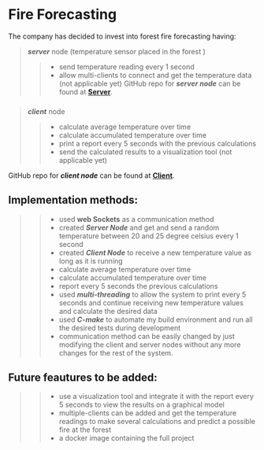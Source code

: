 
# Fire Forecasting

The company has decided to invest into forest fire forecasting
having: 
>***server*** node (temperature sensor placed in the forest )
>> - send temperature reading every 1 second
>> - allow multi-clients to connect and get the temperature data (not applicable yet)
GitHub repo for ***server node*** can be found at **[Server](https://github.com/JosephSelim/fire-forecasting-server.git)**.  
###
> ***client*** node
>> - calculate average temperature over time 
>> - calculate accumulated temperature over time
>> - print a report every 5 seconds with the previous calculations
>> - send the calculated results to a visualization tool (not applicable yet)

GitHub repo for ***client node*** can be found at **[Client](https://github.com/JosephSelim/fire-forecasting.git)**.

###

## Implementation methods:

>> - used **web Sockets** as a communication method
>> - created ***Server Node*** and get and send a random temperature between 20 and 25 degree celsius every 1 second
>> - created ***Client Node*** to receive a new temperature value as long as it is running
>> - calculate average temperature over time
>> - calculate accumulated temperature over time 
>> - report every 5 seconds the previous calculations 
>> - used ***multi-threading*** to allow the system to print every 5 seconds and continue receiving new temperature values and calculate the desired data
>> - used ***C-make*** to automate my build environment and run all the desired tests during development
>> - communication method can be easily changed by just modifying the client and server nodes without any more changes for the rest of the system.
##
## Future feautures to be added:

>> - use a visualization tool and integrate it with the report every 5 seconds to view the results on a graphical model
>> - multiple-clients can be added and get the temperature readings to make several calculations and predict a possible fire at the forest
>> - a docker image containing the full project

